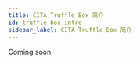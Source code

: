 ```yaml
---
title: CITA Truffle Box 简介
id: truffle-box-intro
sidebar_label: CITA Truffle Box 简介
---
```

Coming soon